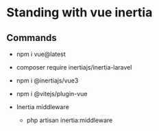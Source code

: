 # Standing with vue inertia


## Commands
- npm i vue@latest
- composer require inertiajs/inertia-laravel

- npm i @inertiajs/vue3

- npm i @vitejs/plugin-vue

- Inertia middleware
  - php artisan inertia:middleware

